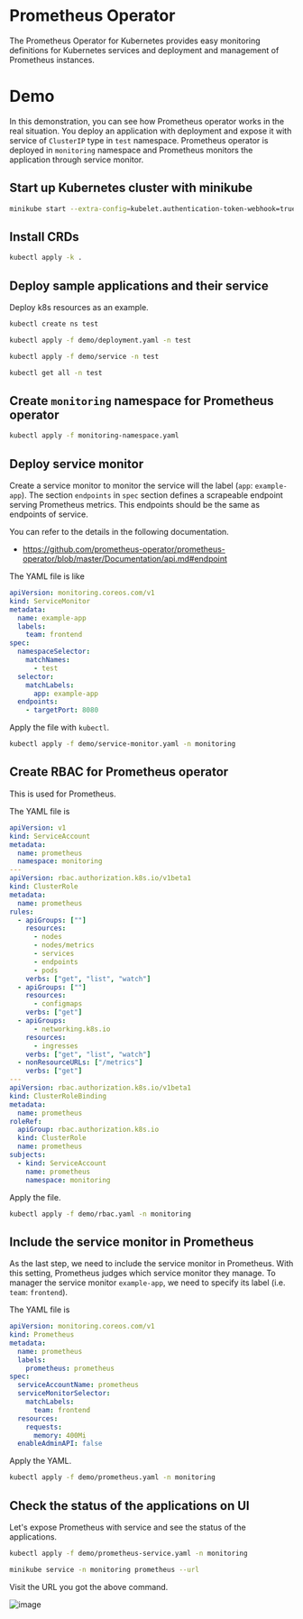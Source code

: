 # Prometheus Operator

The Prometheus Operator for Kubernetes provides easy monitoring definitions for Kubernetes services and deployment and management of Prometheus instances.

# Demo

In this demonstration, you can see how Prometheus operator works in the real situation.
You deploy an application with deployment and expose it with service of `ClusterIP` type in `test` namespace. Prometheus operator is deployed in `monitoring` namespace and Prometheus monitors the application through service monitor.

## Start up Kubernetes cluster with minikube

```bash
minikube start --extra-config=kubelet.authentication-token-webhook=true --extra-config=kubelet.authorization-mode=Webhook
```

## Install CRDs

```bash
kubectl apply -k .
```

## Deploy sample applications and their service

Deploy k8s resources as an example.

```bash
kubectl create ns test

kubectl apply -f demo/deployment.yaml -n test

kubectl apply -f demo/service -n test

kubectl get all -n test
```

## Create `monitoring` namespace for Prometheus operator

```bash
kubectl apply -f monitoring-namespace.yaml
```

## Deploy service monitor

Create a service monitor to monitor the service will the label (`app`: `example-app`).
The section `endpoints` in `spec` section defines a scrapeable endpoint serving Prometheus metrics. This endpoints should be the same as endpoints of service.

You can refer to the details in the following documentation.

- https://github.com/prometheus-operator/prometheus-operator/blob/master/Documentation/api.md#endpoint

The YAML file is like

```YAML
apiVersion: monitoring.coreos.com/v1
kind: ServiceMonitor
metadata:
  name: example-app
  labels:
    team: frontend
spec:
  namespaceSelector:
    matchNames:
      - test
  selector:
    matchLabels:
      app: example-app
  endpoints:
    - targetPort: 8080
```

Apply the file with `kubectl`.

```bash
kubectl apply -f demo/service-monitor.yaml -n monitoring
```

## Create RBAC for Prometheus operator

This is used for Prometheus.

The YAML file is

```YAML
apiVersion: v1
kind: ServiceAccount
metadata:
  name: prometheus
  namespace: monitoring
---
apiVersion: rbac.authorization.k8s.io/v1beta1
kind: ClusterRole
metadata:
  name: prometheus
rules:
  - apiGroups: [""]
    resources:
      - nodes
      - nodes/metrics
      - services
      - endpoints
      - pods
    verbs: ["get", "list", "watch"]
  - apiGroups: [""]
    resources:
      - configmaps
    verbs: ["get"]
  - apiGroups:
      - networking.k8s.io
    resources:
      - ingresses
    verbs: ["get", "list", "watch"]
  - nonResourceURLs: ["/metrics"]
    verbs: ["get"]
---
apiVersion: rbac.authorization.k8s.io/v1beta1
kind: ClusterRoleBinding
metadata:
  name: prometheus
roleRef:
  apiGroup: rbac.authorization.k8s.io
  kind: ClusterRole
  name: prometheus
subjects:
  - kind: ServiceAccount
    name: prometheus
    namespace: monitoring
```

Apply the file.

```bash
kubectl apply -f demo/rbac.yaml -n monitoring
```

## Include the service monitor in Prometheus

As the last step, we need to include the service monitor in Prometheus. With this setting, Prometheus judges which service monitor they manage.
To manager the service monitor `example-app`, we need to specify its label (i.e. `team`: `frontend`).

The YAML file is

```YAML
apiVersion: monitoring.coreos.com/v1
kind: Prometheus
metadata:
  name: prometheus
  labels:
    prometheus: prometheus
spec:
  serviceAccountName: prometheus
  serviceMonitorSelector:
    matchLabels:
      team: frontend
  resources:
    requests:
      memory: 400Mi
  enableAdminAPI: false
```

Apply the YAML.

```bash
kubectl apply -f demo/prometheus.yaml -n monitoring
```

## Check the status of the applications on UI

Let's expose Prometheus with service and see the status of the applications.

```bash
kubectl apply -f demo/prometheus-service.yaml -n monitoring

minikube service -n monitoring prometheus --url
```

Visit the URL you got the above command.

![image](https://user-images.githubusercontent.com/45956169/115475706-2f1c6800-a27b-11eb-939c-15266c95bdd0.png)
